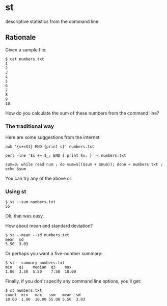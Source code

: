 st
==

descriptive statistics from the command line

Rationale
---------

Given a sample file:

    $ cat numbers.txt
    1
    2
    3
    4
    5
    6
    7
    8
    9
    10

How do you calculate the sum of these numbers from the command line?

### The traditional way

Here are some suggestions from the internet:

    awk '{s+=$1} END {print s}' numbers.txt

    perl -lne '$x += $_; END { print $x; }' < numbers.txt

    sum=0; while read num ; do sum=$(($sum + $num)); done < numbers.txt ; echo $sum

You can try any of the above or:

### Using st

    $ st --sum numbers.txt
    55

Ok, that was easy.

How about mean and standard deviation?

    $ st --mean --sd numbers.txt
    mean  sd
    5.50  3.03

Or perhaps you want a five-number summary:

    $ st --summary numbers.txt
    min   q1    median  q3    max
    1.00  3.50  5.50    7.50  10.00

Finally, if you don't specify any command line options, you'll get:

    $ st numbers.txt
    count  min   max   sum   mean  sd
    10.00  1.00  10.00 55.00 5.50  3.03


